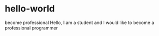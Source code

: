 # hello-world
become professional
Hello, I am a student and I would like to become a professional programmer
